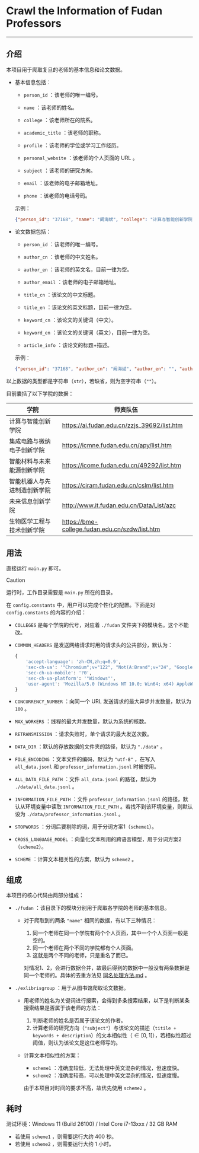 # Crawl the Information of Fudan Professors

---

## 介绍

本项目用于爬取复旦的老师的基本信息和论文数据。

- 基本信息包括：

    - `person_id` ：该老师的唯一编号。

    - `name` ：该老师的姓名。

    - `college` ：该老师所在的院系。

    - `academic_title` ：该老师的职称。

    - `profile` ：该老师的学位或学习工作经历。

    - `personal_website` ：该老师的个人页面的 URL 。

    - `subject` ：该老师的研究方向。

    - `email` ：该老师的电子邮箱地址。

    - `phone` ：该老师的电话号码。

    示例：

    ```json
    {"person_id": "37168", "name": "阚海斌", "college": "计算与智能创新学院", "academic_title": "教授、博导", "profile": "1999，博士学位，复旦大学数学所", "personal_website": "http://cis.cs.fudan.edu.cn/", "subject": "编码与信息论，密码学与信息安全，计算复杂性", "email": "hbkan@fudan.edu.cn", "phone": ""}
    ```

- 论文数据包括：

    - `person_id` ：该老师的唯一编号。

    - `author_cn` ：该老师的中文姓名。

    - `author_en` ：该老师的英文名，目前一律为空。

    - `author_email` ：该老师的电子邮箱地址。

    - `title_cn` ：该论文的中文标题。

    - `title_en` ：该论文的英文标题，目前一律为空。

    - `keyword_cn` ：该论文的关键词（中文）。

    - `keyword_en` ：该论文的关键词（英文），目前一律为空。

    - `article_info` ：该论文的标题+描述。

    示例：

    ```json
    {"person_id": "37168", "author_cn": "阚海斌", "author_en": "", "author_email": "hbkan@fudan.edu.cn", "title_cn": "基于多分数阶混沌系统的彩色图像加密算法", "title_en": "", "keyword_cn": "分数阶混沌系统；图像置乱；密文交错扩散；混沌加密；彩色图像", "keyword_en": "", "article_info": "基于多分数阶混沌系统的彩色图像加密算法  为了实现对彩色图像信息的有效保护，提出一种像素置乱及密文交错扩散技术相结合的加密算法。首先对3个分数阶混沌系统产生的混沌序列进行优化改进，得到两组不同的性能优良的混沌密钥序列，并将RGB彩色图像转换为由基色分量组成的灰度图像；然后，利用一组改进的混沌密钥序列对该灰度图像的像素位置进行置乱；最后，利用另一组改进的混沌密钥序列对置乱图像进行2轮基色分量之间的密文交错扩散操作，得到加密图像。仿真实验表明，该算法具有足够大的密钥空间，高度的密钥敏感性，较好的像素分布特性，且在抵抗唯密文攻击、差分攻击、选择明文攻击及统计攻击方面都具有良好的性能，可以广泛地应用于多媒体数据的保密通信中。 "}
    ```

以上数据的类型都是字符串（`str`），若缺省，则为空字符串（`""`）。

目前囊括了以下学院的数据：

| **学院**                     | **师资队伍**                                   |
| ---------------------------- | ---------------------------------------------- |
| 计算与智能创新学院           | https://ai.fudan.edu.cn/zzjs_39692/list.htm    |
| 集成电路与微纳电子创新学院   | https://icmne.fudan.edu.cn/apy/list.htm        |
| 智能材料与未来能源创新学院   | https://icome.fudan.edu.cn/49292/list.htm      |
| 智能机器人与先进制造创新学院 | https://ciram.fudan.edu.cn/cslm/list.htm       |
| 未来信息创新学院             | http://www.it.fudan.edu.cn/Data/List/azc       |
| 生物医学工程与技术创新学院   | https://bme-college.fudan.edu.cn/szdw/list.htm |

## 用法

直接运行 `main.py` 即可。

> [!CAUTION]
>
> 运行时，工作目录需要是 `main.py` 所在的目录。

在 `config.constants` 中，用户可以完成个性化的配置。下面是对 `config.constants` 的内容的介绍：

- `COLLEGES` 是每个学院的代号，对应着 `./fudan` 文件夹下的模块名。这个不能改。

- `COMMON_HEADERS` 是发送网络请求时用的请求头的公共部分，默认为：

    ```python
    {
        'accept-language': 'zh-CN,zh;q=0.9',
        'sec-ch-ua': '"Chromium";v="122", "Not(A:Brand";v="24", "Google Chrome";v="122"',
        'sec-ch-ua-mobile': '?0',
        'sec-ch-ua-platform': '"Windows"',
        'user-agent': 'Mozilla/5.0 (Windows NT 10.0; Win64; x64) AppleWebKit/537.36 (KHTML, like Gecko) Chrome/122.0.6261.95 Safari/537.36',
    }
    ```

- `CONCURRENCY_NUMBER` ：向同一个 URL 发送请求的最大异步并发数量，默认为 `100` 。

- `MAX_WORKERS` ：线程的最大并发数量，默认为系统的核数。

- `RETRANSMISSION` ：请求失败时，单个请求的最大发送次数。

- `DATA_DIR` ：默认的存放数据的文件夹的路径，默认为 `"./data"` 。

- `FILE_ENCODING` ：文本文件的编码，默认为 `"utf-8"` ，在写入 `all_data.jsonl` 和 `professor_information.jsonl` 时被使用。

- `ALL_DATA_FILE_PATH` ：文件 `all_data.jsonl` 的路径，默认为 `./data/all_data.jsonl` 。

- `INFORMATION_FILE_PATH` ：文件 `professor_information.jsonl` 的路径，默认从环境变量中读取 `INFORMATION_FILE_PATH` 。若找不到该环境变量，则默认设为 `./data/professor_information.jsonl` 。

- `STOPWORDS` ：分词后要剔除的词，用于分词方案1（`scheme1`）。

- `CROSS_LANGUAGE_MODEL` ：向量化文本所用的跨语言模型，用于分词方案2（`scheme2`）。

- `SCHEME` ：计算文本相关性的方案，默认为 `scheme2` 。

## 组成

本项目的核心代码由两部分组成：

- `./fudan` ：该目录下的模块分别用于爬取各学院的老师的基本信息。

    - 对于爬取到的两条 `"name"` 相同的数据，有以下三种情况：

        1. 同一个老师在同一个学院有两个个人页面，其中一个个人页面一般是空的。
        2. 同一个老师在两个不同的学院都有个人页面。
        3. 这就是两个不同的老师，只是重名了而已。

        对情况1、2，会进行数据合并，故最后得到的数据中一般没有两条数据是同一个老师的。具体的去重方法见 [同名处理方法.md](同名处理方法.md) 。

- `./exlibrisgroup` ：用于从图书馆爬取论文数据。

    - 用老师的姓名为关键词进行搜索，会得到多条搜索结果，以下是判断某条搜索结果是否属于该老师的方法：

        1. 判断老师的姓名是否属于该论文的作者。
        2. 计算老师的研究方向（`"subject"`）与该论文的描述（`titile + keywords + description`）的文本相似性（$\in [0, 1]$），若相似性超过阈值，则认为该论文是这位老师写的。

    - 计算文本相似性的方案：

        - `scheme1` ：准确度较低，无法处理中英文混杂的情况，但速度快。
        - `scheme2` ：准确度较高，可以处理中英文混杂的情况，但速度慢。

        由于本项目对时间的要求不高，故优先使用 `scheme2` 。

## 耗时

测试环境：Windows 11 (Build 26100) / Intel Core i7-13xxx / 32 GB RAM

- 若使用 `scheme1` ，则需要运行大约 400 秒。
- 若使用 `scheme2` ，则需要运行大约 1 小时。